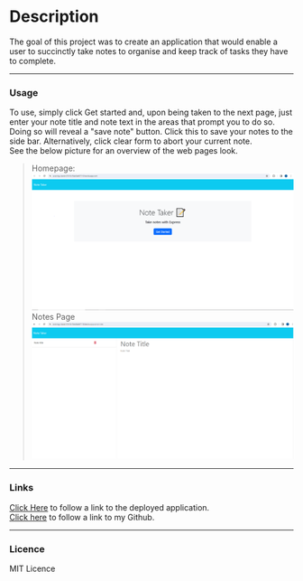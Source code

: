 # Description

The goal of this project was to create an application that would enable a user to succinctly take notes to organise and keep track of tasks they have to complete.<br>

---
### Usage

To use, simply click Get started and, upon being taken to the next page, just enter your note title and note text in the areas that prompt you to do so.<br>
Doing so will reveal a "save note" button. Click this to save your notes to the side bar. Alternatively, click clear form to abort your current note.<br>
See the below picture for an overview of the web pages look.<br>
> Homepage:
![Note taker website overview](./assets/weekly_challenge.PNG)
> Notes Page
![Note taker website overview](./assets/weekly_challenge_2.PNG)

---
### Links

[Click Here](https://evening-island-01616-f5eb0a467110.herokuapp.com/) to follow a link to the deployed application.<br>
[Click here](https://github.com/JLP-55/Note-Taker) to follow a link to my Github.

---
### Licence

MIT Licence
